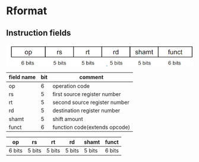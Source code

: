 # Rformat

## Instruction fields

<img src = "../img/Rformat.jpg">

|field name| bit | comment | 
|--|--|--|
| op | 6 | operation code |
| rs | 5 | first source register number |
| rt | 5 | second source register number |
| rd | 5 | destination register number |
| shamt | 5 | shift amount|
| funct | 6 | function code(extends opcode) |

|op|rs|rt|rd|shamt|funct|
|--|--|--|--|--|--|
|6 bits|5 bits|5 bits|5 bits|5 bits|6 bits|